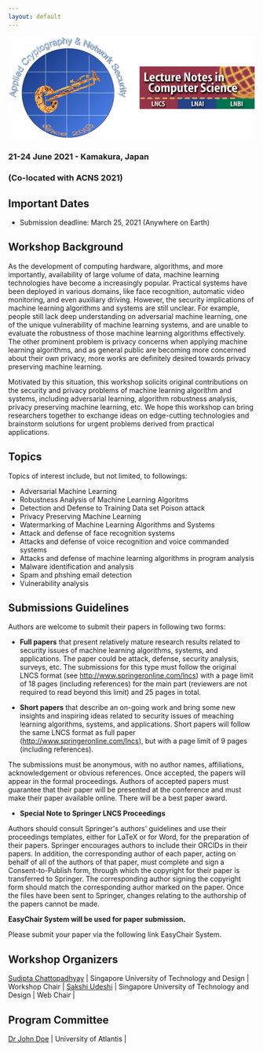 ```yaml
---
layout: default
---
```


<!-- # Security in Machine Learning and its Applications (SiMLA 2020) -->

<!-- <img class="profile-picture" src="sherlock.jpg"> -->
<!-- ![](images/simla-logo.png =180x) -->
<img src="images/simla-logo.png"/>

### 21-24 June 2021 - Kamakura, Japan 

### (Co-located with ACNS 2021)


## Important Dates

- Submission deadline: March 25, 2021 (Anywhere on Earth)

## Workshop Background

As the development of computing hardware, algorithms, and more importantly, availability of large volume of data, machine learning technologies have become a increasingly popular. Practical systems have been deployed in various domains, like face recognition, automatic video monitoring, and even auxiliary driving. However, the security implications of machine learning algorithms and systems are still unclear. For example, people still lack deep understanding on adversarial machine learning, one of the unique vulnerability of machine learning systems, and are unable to evaluate the robustness of those machine learning algorithms effectively. The other prominent problem is privacy concerns when applying machine learning algorithms, and as general public are becoming more concerned about their own privacy, more works are definitely desired towards privacy preserving machine learning.

Motivated by this situation, this workshop solicits original contributions on the security and privacy problems of machine learning algorithm and systems, including adversarial learning, algorithm robustness analysis, privacy preserving machine learning, etc. We hope this workshop can bring researchers together to exchange ideas on edge-cutting technologies and brainstorm solutions for urgent problems derived from practical applications.

## Topics

Topics of interest include, but not limited, to followings:

   - Adversarial Machine Learning
   - Robustness Analysis of Machine Learning Algoritms
   - Detection and Defense to Training Data set Poison attack
   - Privacy Preserving Machine Learning
   - Watermarking of Machine Learning Algorithms and Systems
   - Attack and defense of face recognition systems
   - Attacks and defense of voice recognition and voice commanded systems
   - Attacks and defense of machine learning algorithms in program analysis
   - Malware identification and analysis
   - Spam and phshing email detection
   - Vulnerability analysis
 

## Submissions Guidelines

Authors are welcome to submit their papers in following two forms:

   - **Full papers** that present relatively mature research results related to security issues of machine learning algorithms, systems, and applications. The paper could be attack, defense, security analysis, surveys, etc. The submissions for this type must follow the original LNCS format (see http://www.springeronline.com/lncs) with a page limit of 18 pages (including references) for the main part (reviewers are not required to read beyond this limit) and 25 pages in total.

   - **Short papers** that describe an on-going work and bring some new insights and inspiring ideas related to security issues of meaching learning algorithms, systems, and applications. Short papers will follow the same LNCS format as full paper (http://www.springeronline.com/lncs), but with a page limit of 9 pages (including references).

The submissions must be anonymous, with no author names, affiliations, acknowledgement or obvious references. Once accepted, the papers will appear in the formal proceedings. Authors of accepted papers must guarantee that their paper will be presented at the conference and must make their paper available online. There will be a best paper award.

   - **Special Note to Springer LNCS Proceedings**

Authors should consult Springer's authors' guidelines and use their proceedings templates, either for LaTeX or for Word, for the preparation of their papers. Springer encourages authors to include their ORCIDs in their papers. In addition, the corresponding author of each paper, acting on behalf of all of the authors of that paper, must complete and sign a Consent-to-Publish form, through which the copyright for their paper is transferred to Springer. The corresponding author signing the copyright form should match the corresponding author marked on the paper. Once the files have been sent to Springer, changes relating to the authorship of the papers cannot be made.

**EasyChair System will be used for paper submission.**

Please submit your paper via the following link EasyChair System.

<!-- https://easychair.org/conferences/?conf=simla2020 -->

## Workshop Organizers


[Sudipta Chattopadhyay](https://asset-group.github.io/) | Singapore University of Technology and Design  | Workshop Chair |
[Sakshi Udeshi](https://asset-group.github.io/) | Singapore University of Technology and Design  | Web Chair |

## Program Committee


[Dr John Doe](https://www.ebay.com/itm/Witty-Yetis-Dehydrated-Water-16oz-Can-NEW-Formula-Essential-Camping/333200896831) | University of Atlantis  | 


